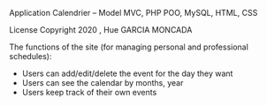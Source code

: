 Application Calendrier – Model MVC, PHP POO, MySQL, HTML, CSS

License Copyright 2020 , Hue GARCIA MONCADA

The functions of the site (for managing personal and professional schedules):
- Users can add/edit/delete the event for the day they want 
- Users can see the calendar by months, year
- Users keep track of their own events
